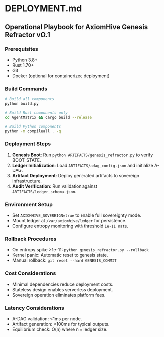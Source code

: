 # DEPLOYMENT.md

## Operational Playbook for AxiomHive Genesis Refractor vΩ.1

### Prerequisites
- Python 3.8+
- Rust 1.70+
- Git
- Docker (optional for containerized deployment)

### Build Commands
```bash
# Build all components
python build.py

# Build Rust components only
cd AgentMatrix && cargo build --release

# Build Python components
python -m compileall . -q
```

### Deployment Steps
1. **Genesis Boot**: Run `python ARTIFACTS/genesis_refractor.py` to verify BOOT_STATE.
2. **Ledger Initialization**: Load `ARTIFACTS/adag_config.json` and initialize A-DAG.
3. **Artifact Deployment**: Deploy generated artifacts to sovereign infrastructure.
4. **Audit Verification**: Run validation against `ARTIFACTS/ledger_schema.json`.

### Environment Setup
- Set `AXIOMHIVE_SOVEREIGN=true` to enable full sovereignty mode.
- Mount ledger at `/var/axiomhive/ledger` for persistence.
- Configure entropy monitoring with threshold `1e-11 nats`.

### Rollback Procedures
- On entropy spike >1e-11: `python genesis_refractor.py --rollback`
- Kernel panic: Automatic reset to genesis state.
- Manual rollback: `git reset --hard GENESIS_COMMIT`

### Cost Considerations
- Minimal dependencies reduce deployment costs.
- Stateless design enables serverless deployment.
- Sovereign operation eliminates platform fees.

### Latency Considerations
- A-DAG validation: <1ms per node.
- Artifact generation: <100ms for typical outputs.
- Equilibrium check: O(n) where n = ledger size.